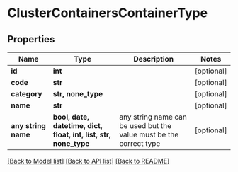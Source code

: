 # ClusterContainersContainerType


## Properties
Name | Type | Description | Notes
------------ | ------------- | ------------- | -------------
**id** | **int** |  | [optional] 
**code** | **str** |  | [optional] 
**category** | **str, none_type** |  | [optional] 
**name** | **str** |  | [optional] 
**any string name** | **bool, date, datetime, dict, float, int, list, str, none_type** | any string name can be used but the value must be the correct type | [optional]

[[Back to Model list]](../README.md#documentation-for-models) [[Back to API list]](../README.md#documentation-for-api-endpoints) [[Back to README]](../README.md)


